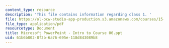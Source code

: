 ```yaml
---
content_type: resource
description: 'This file contains information regarding class 1. '
file: https://ol-ocw-studio-app-production.s3.amazonaws.com/courses/15-783j-product-design-and-development-spring-2006/61b6b8028f2b6a76695e118d843089b8_clas1_int_crse_6.pdf
file_type: application/pdf
resourcetype: Document
title: Microsoft PowerPoint - Intro to Course 06.ppt
uid: 61b6b802-8f2b-6a76-695e-118d843089b8
---
```

